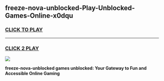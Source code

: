 
## freeze-nova-unblocked-Play-Unblocked-Games-Online-x0dqu
<h3>
<a href="https://premium76.site?title=freeze-nova-unblocked&ref=25A">CLICK TO PLAY</a></h3>
<hr>

<h3>
<a href="https://premium76.site?title=freeze-nova-unblocked&ref=25A">CLICK 2 PLAY</a>
  
</h3>

<a href="https://premium76.site?title=freeze-nova-unblocked&ref=25A"><img src="https://clearcache.store/games.png"></a>


**freeze-nova-unblocked games unblocked: Your Gateway to Fun and Accessible Online Gaming**
